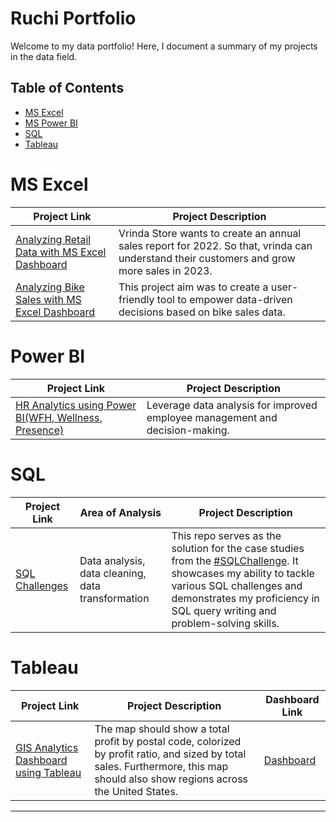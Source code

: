 # Ruchi Portfolio
Welcome to my data portfolio! Here, I document a summary of my projects in the data field.
## Table of Contents
- [MS Excel](#MS-Excel)
- [MS Power BI](#Power-BI)
- [SQL](#sql)
- [Tableau](#Tableau)


# MS Excel
| Project Link  | Project Description | 
|---|---|
|  [ Analyzing Retail Data with MS Excel Dashboard](https://github.com/ruchi-9/Vrinda-Store-Data-Analysis) | Vrinda Store wants to create an annual sales report for 2022. So that, vrinda can understand their customers and grow more sales in 2023.| 
|  [ Analyzing Bike Sales with MS Excel Dashboard](https://github.com/ruchi-9/Bike_Sales_Dashboard) |This project aim was to create a user-friendly tool to empower data-driven decisions based on bike sales data.| 

# Power BI
| Project Link  | Project Description | 
|---|---|
|  [HR Analytics using Power BI(WFH, Wellness, Presence)](https://github.com/ruchi-9/HR-Analytics) | Leverage data analysis for improved employee management and decision-making.| 

# SQL

| Project Link | Area of Analysis | Project Description | 
|---|---|---|
|[SQL Challenges](https://github.com/ruchi-9/8-Week-SQL-Challenge) | Data analysis, data cleaning, data transformation | This repo serves as the solution for the case studies from the [#SQLChallenge](https://8weeksqlchallenge.com). It showcases my ability to tackle various SQL challenges and demonstrates my proficiency in SQL query writing and problem-solving skills. | 

# Tableau

| Project Link | Project Description| Dashboard Link | 
|---|---|---|
| [GIS Analytics Dashboard using Tableau ]() | The map should show a total profit by postal code, colorized by profit ratio, and sized by total sales. Furthermore, this map should also show regions across the United States.| [Dashboard](https://public.tableau.com/app/profile/ruchi6249/viz/shared/WFCY3NXRT) |

***



